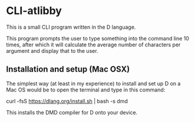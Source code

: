 # CLI-atlibby

This is a small CLI program written in the D language.

This program prompts the user to type something into the command line 10 times, 
after which it will calculate the average number of characters per argument and display
that to the user.

## Installation and setup (Mac OSX)

The simplest way (at least in my experience) to install and set up D on a Mac OS would be to
open the terminal and type in this command:

curl -fsS https://dlang.org/install.sh | bash -s dmd

This installs the DMD compiler for D onto your device.
